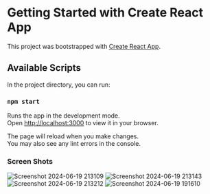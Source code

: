# Getting Started with Create React App

This project was bootstrapped with [Create React App](https://github.com/facebook/create-react-app).

## Available Scripts

In the project directory, you can run:

### `npm start`

Runs the app in the development mode.\
Open [http://localhost:3000](http://localhost:3000) to view it in your browser.

The page will reload when you make changes.\
You may also see any lint errors in the console.

### Screen Shots 

![Screenshot 2024-06-19 213109](https://github.com/MridulKatara/Movie/assets/142535804/940ad305-46f1-48ca-8ff4-d5f78c3ce32a)
![Screenshot 2024-06-19 213143](https://github.com/MridulKatara/Movie/assets/142535804/52091bf2-6bbf-4700-b93b-5a05ecc04299)
![Screenshot 2024-06-19 213212](https://github.com/MridulKatara/Movie/assets/142535804/74322739-afc2-415b-ad3f-05b2115938e1)
![Screenshot 2024-06-19 191610](https://github.com/MridulKatara/Movie/assets/142535804/f7a47bb2-31c1-42a7-9b68-e950c4dc83aa)
